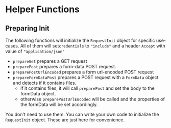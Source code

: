 # Helper Functions

## Preparing Init

The following functions will initialize the `RequestInit` object for specific use-cases.
All of them will set`credentials` to `"include"` and a header `Accept` with value of `"application/json"`

- `prepareGet` prepares a GET request
- `preparePost` prepares a form-data POST request.
- `preparePostUrlEncoded` prepares a form url-encoded POST request
- `prepareFormDataPost` prepares a POST request with a `FormData` object and detects if it contains files.
  - if it contains files, it will call `preparePost` and set the body to the formData object.
  - otherwise `preparePostUrlEncoded` will be called and the properties of the formData will be set accordingly.

You don't need to use them. You can write your own code to initialize the `RequestInit` object. These are just here for convenience.
